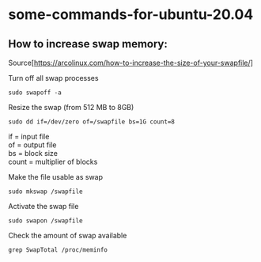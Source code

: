 # some-commands-for-ubuntu-20.04

## How to increase swap memory:
Source[https://arcolinux.com/how-to-increase-the-size-of-your-swapfile/]  

Turn off all swap processes
```console
sudo swapoff -a
```
Resize the swap (from 512 MB to 8GB)  
```console
sudo dd if=/dev/zero of=/swapfile bs=1G count=8
```
if = input file  
of = output file  
bs = block size  
count = multiplier of blocks  

    
Make the file usable as swap

```console
sudo mkswap /swapfile
```
Activate the swap file

```console
sudo swapon /swapfile
```
Check the amount of swap available

```console
grep SwapTotal /proc/meminfo
```
